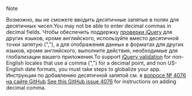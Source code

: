 > [!NOTE]
> <span data-ttu-id="1acf9-101">Возможно, вы не сможете вводить десятичные запятые в полях для десятичных чисел.</span><span class="sxs-lookup"><span data-stu-id="1acf9-101">You may not be able to enter decimal commas in decimal fields.</span></span> <span data-ttu-id="1acf9-102">Чтобы обеспечить поддержку [проверки jQuery](https://jqueryvalidation.org/) для других языков, кроме английского, используйте вместо десятичной точки запятую (","), а для отображения данных в форматах для других языков, кроме английского, выполните действия, необходимые для глобализации вашего приложения.</span><span class="sxs-lookup"><span data-stu-id="1acf9-102">To support [jQuery validation](https://jqueryvalidation.org/) for non-English locales that use a comma (",") for a decimal point, and non US-English date formats, you must take steps to globalize your app.</span></span> <span data-ttu-id="1acf9-103">Инструкции по добавлению десятичной запятой см. в [вопросе № 4076 на сайте GitHub](https://github.com/dotnet/AspNetCore.Docs/issues/4076#issuecomment-326590420).</span><span class="sxs-lookup"><span data-stu-id="1acf9-103">[See this GitHub issue 4076](https://github.com/dotnet/AspNetCore.Docs/issues/4076#issuecomment-326590420) for instructions on adding decimal comma.</span></span>